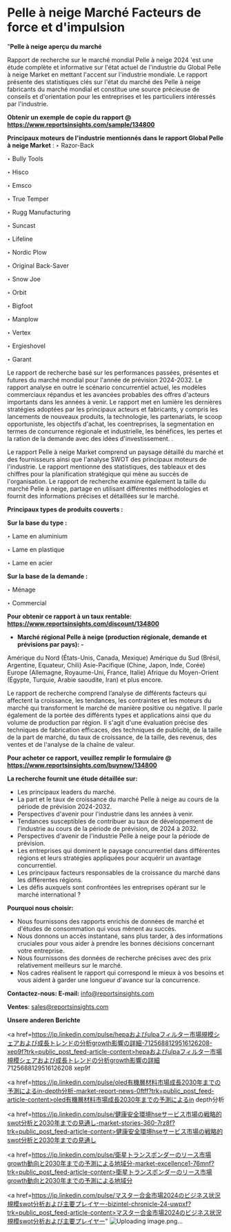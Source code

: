 # Pelle à neige Marché Facteurs de force et d'impulsion

"<strong>Pelle à neige aperçu du marché</strong>

Rapport de recherche sur le marché mondial Pelle à neige 2024 'est une étude complète et informative sur l'état actuel de l'industrie du Global Pelle à neige Market en mettant l'accent sur l'industrie mondiale. Le rapport présente des statistiques clés sur l'état du marché des Pelle à neige fabricants du marché mondial et constitue une source précieuse de conseils et d'orientation pour les entreprises et les particuliers intéressés par l'industrie.

<strong>Obtenir un exemple de copie du rapport @ <a href=https://www.reportsinsights.com/sample/134800>https://www.reportsinsights.com/sample/134800</a></strong>

<strong>Principaux moteurs de l'industrie mentionnés dans le rapport Global Pelle à neige Market</strong> :
‣ Razor-Back

‣ Bully Tools

‣ Hisco

‣ Emsco

‣ True Temper

‣ Rugg Manufacturing

‣ Suncast

‣ Lifeline

‣ Nordic Plow

‣ Original Back-Saver

‣ Snow Joe

‣ Orbit

‣ Bigfoot

‣ Manplow

‣ Vertex

‣ Ergieshovel

‣ Garant

Le rapport de recherche basé sur les performances passées, présentes et futures du marché mondial pour l'année de prévision 2024-2032. Le rapport analyse en outre le scénario concurrentiel actuel, les modèles commerciaux répandus et les avancées probables des offres d'acteurs importants dans les années à venir. Le rapport met en lumière les dernières stratégies adoptées par les principaux acteurs et fabricants, y compris les lancements de nouveaux produits, la technologie, les partenariats, le scoop opportuniste, les objectifs d'achat, les coentreprises, la segmentation en termes de concurrence régionale et industrielle, les bénéfices, les pertes et la ration de la demande avec des idées d'investissement. .

Le rapport Pelle à neige Market comprend un paysage détaillé du marché et des fournisseurs ainsi que l'analyse SWOT des principaux moteurs de l'industrie. Le rapport mentionne des statistiques, des tableaux et des chiffres pour la planification stratégique qui mène au succès de l'organisation. Le rapport de recherche examine également la taille du marché Pelle à neige, partage en utilisant différentes méthodologies et fournit des informations précises et détaillées sur le marché.

<strong>Principaux types de produits couverts :</strong>

<strong>Sur la base du type :</strong>

‣ Lame en aluminium

‣ Lame en plastique

‣ Lame en acier

<strong>Sur la base de la demande :</strong>

‣ Ménage

‣ Commercial

<strong>Pour obtenir ce rapport à un taux rentable: <a href=https://www.reportsinsights.com/discount/134800>https://www.reportsinsights.com/discount/134800</a></strong>
<ul>
  <li><strong>Marché régional Pelle à neige (production régionale, demande et prévisions par pays): -</strong></li>
</ul>
Amérique du Nord (États-Unis, Canada, Mexique)
Amérique du Sud (Brésil, Argentine, Equateur, Chili)
Asie-Pacifique (Chine, Japon, Inde, Corée)
Europe (Allemagne, Royaume-Uni, France, Italie)
Afrique du Moyen-Orient (Égypte, Turquie, Arabie saoudite, Iran) et plus encore.

Le rapport de recherche comprend l’analyse de différents facteurs qui affectent la croissance, les tendances, les contraintes et les moteurs du marché qui transforment le marché de manière positive ou négative. Il parle également de la portée des différents types et applications ainsi que du volume de production par région. Il s'agit d'une évaluation précise des techniques de fabrication efficaces, des techniques de publicité, de la taille de la part de marché, du taux de croissance, de la taille, des revenus, des ventes et de l'analyse de la chaîne de valeur.

<strong>Pour acheter ce rapport, veuillez remplir le formulaire @   <a href=https://www.reportsinsights.com/buynow/134800>https://www.reportsinsights.com/buynow/134800</a></strong>

<strong>La recherche fournit une étude détaillée sur:</strong>
<ul>
  <li>Les principaux leaders du marché.</li>
  <li>La part et le taux de croissance du marché Pelle à neige au cours de la période de prévision 2024-2032.</li>
  <li>Perspectives d'avenir pour l'industrie dans les années à venir.</li>
  <li>Tendances susceptibles de contribuer au taux de développement de l'industrie au cours de la période de prévision, de 2024 à 2032.</li>
  <li>Perspectives d'avenir de l'industrie Pelle à neige pour la période de prévision.</li>
  <li>Les entreprises qui dominent le paysage concurrentiel dans différentes régions et leurs stratégies appliquées pour acquérir un avantage concurrentiel.</li>
  <li>Les principaux facteurs responsables de la croissance du marché dans les différentes régions.</li>
  <li>Les défis auxquels sont confrontées les entreprises opérant sur le marché international ?</li>
</ul>
<strong>Pourquoi nous choisir:</strong>
<ul>
  <li>Nous fournissons des rapports enrichis de données de marché et d'études de consommation qui vous mènent au succès.</li>
  <li>Nous donnons un accès instantané, sans plus tarder, à des informations cruciales pour vous aider à prendre les bonnes décisions concernant votre entreprise.</li>
  <li>Nous fournissons des données de recherche précises avec des prix relativement meilleurs sur le marché.</li>
  <li>Nos cadres réalisent le rapport qui correspond le mieux à vos besoins et vous aident à garder une longueur d'avance sur la concurrence.</li>
</ul>
<strong>Contactez-nous:
</strong><strong>E-mail:</strong> <a href=mailto:info@reportsinsights.com>info@reportsinsights.com</a>

<strong>Ventes</strong>: <a href=mailto:sales@reportsinsights.com>sales@reportsinsights.com</a>

<strong>Unsere anderen Berichte</strong>

<a href=https://jp.linkedin.com/pulse/hepaおよびulpaフィルター市場規模シェアおよび成長トレンドの分析growth影響の詳細-7125688129516126208-xep9f?trk=public_post_feed-article-content>hepaおよびulpaフィルター市場規模シェアおよび成長トレンドの分析growth影響の詳細 7125688129516126208 xep9f</a>

<a href=https://jp.linkedin.com/pulse/oled有機層材料市場成長2030年までの予測によるin-depth分析-market-report-news-0ftff?trk=public_post_feed-article-content>oled有機層材料市場成長2030年までの予測によるin depth分析</a>

<a href=https://jp.linkedin.com/pulse/健康安全環境hseサービス市場の戦略的swot分析と2030年までの見通し-market-stories-360-7rz8f?trk=public_post_feed-article-content>健康安全環境hseサービス市場の戦略的swot分析と2030年までの見通し</a>

<a href=https://jp.linkedin.com/pulse/衛星トランスポンダーのリース市場growth動向と2030年までの予測による地域分-market-excellence1-76mnf?trk=public_post_feed-article-content>衛星トランスポンダーのリース市場growth動向と2030年までの予測による地域分</a>

<a href=https://jp.linkedin.com/pulse/マスター合金市場2024のビジネス状況規模swot分析および主要プレイヤー-bizintel-chronicle-24-uwpxf?trk=public_post_feed-article-content>マスター合金市場2024のビジネス状況規模swot分析および主要プレイヤー</a>"
![Uploading image.png…]()
